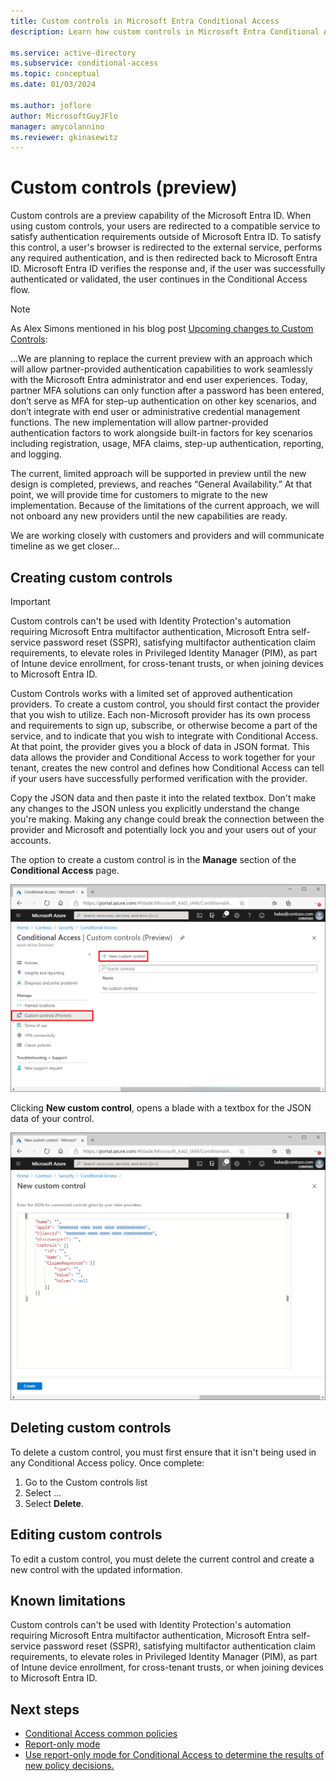 ```yaml
---
title: Custom controls in Microsoft Entra Conditional Access
description: Learn how custom controls in Microsoft Entra Conditional Access work.

ms.service: active-directory
ms.subservice: conditional-access
ms.topic: conceptual
ms.date: 01/03/2024

ms.author: joflore
author: MicrosoftGuyJFlo
manager: amycolannino
ms.reviewer: gkinasewitz
---
```

# Custom controls (preview)

Custom controls are a preview capability of the Microsoft Entra ID. When using custom controls, your users are redirected to a compatible service to satisfy authentication requirements outside of Microsoft Entra ID. To satisfy this control, a user's browser is redirected to the external service, performs any required authentication, and is then redirected back to Microsoft Entra ID. Microsoft Entra ID verifies the response and, if the user was successfully authenticated or validated, the user continues in the Conditional Access flow.

> [!NOTE]
> As Alex Simons mentioned in his blog post [Upcoming changes to Custom Controls](https://techcommunity.microsoft.com/t5/microsoft-entra-azure-ad-blog/upcoming-changes-to-custom-controls/ba-p/1144696):
>
> ...We are planning to replace the current preview with an approach which will allow partner-provided authentication capabilities to work seamlessly with the Microsoft Entra administrator and end user experiences. Today, partner MFA solutions can only function after a password has been entered, don’t serve as MFA for step-up authentication on other key scenarios, and don’t integrate with end user or administrative credential management functions. The new implementation will allow partner-provided authentication factors to work alongside built-in factors for key scenarios including registration, usage, MFA claims, step-up authentication, reporting, and logging.
>
> The current, limited approach will be supported in preview until the new design is completed, previews, and reaches “General Availability.” At that point, we will provide time for customers to migrate to the new implementation. Because of the limitations of the current approach, we will not onboard any new providers until the new capabilities are ready.
>
> We are working closely with customers and providers and will communicate timeline as we get closer...

## Creating custom controls

> [!IMPORTANT]
> Custom controls can't be used with Identity Protection's automation requiring Microsoft Entra multifactor authentication, Microsoft Entra self-service password reset (SSPR), satisfying multifactor authentication claim requirements, to elevate roles in Privileged Identity Manager (PIM), as part of Intune device enrollment, for cross-tenant trusts, or when joining devices to Microsoft Entra ID.

Custom Controls works with a limited set of approved authentication providers. To create a custom control, you should first contact the provider that you wish to utilize. Each non-Microsoft provider has its own process and requirements to sign up, subscribe, or otherwise become a part of the service, and to indicate that you wish to integrate with Conditional Access. At that point, the provider gives you a block of data in JSON format. This data allows the provider and Conditional Access to work together for your tenant, creates the new control and defines how Conditional Access can tell if your users have successfully performed verification with the provider.

Copy the JSON data and then paste it into the related textbox. Don't make any changes to the JSON unless you explicitly understand the change you're making. Making any change could break the connection between the provider and Microsoft and potentially lock you and your users out of your accounts.

The option to create a custom control is in the **Manage** section of the **Conditional Access** page.

![Custom controls interface in Conditional Access](./media/controls/custom-controls-conditional-access.png)

Clicking **New custom control**, opens a blade with a textbox for the JSON data of your control.  

![New custom control](./media/controls/new-custom-controls-conditional-access.png)

## Deleting custom controls

To delete a custom control, you must first ensure that it isn't being used in any Conditional Access policy. Once complete:

1. Go to the Custom controls list
1. Select …  
1. Select **Delete**.

## Editing custom controls

To edit a custom control, you must delete the current control and create a new control with the updated information.

## Known limitations

Custom controls can't be used with Identity Protection's automation requiring Microsoft Entra multifactor authentication, Microsoft Entra self-service password reset (SSPR), satisfying multifactor authentication claim requirements, to elevate roles in Privileged Identity Manager (PIM), as part of Intune device enrollment, for cross-tenant trusts, or when joining devices to Microsoft Entra ID.

## Next steps

- [Conditional Access common policies](concept-conditional-access-policy-common.md)
- [Report-only mode](concept-conditional-access-report-only.md)
- [Use report-only mode for Conditional Access to determine the results of new policy decisions.](concept-conditional-access-report-only.md)
